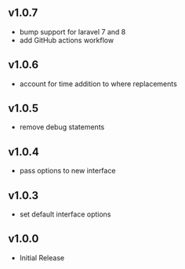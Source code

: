 ## v1.0.7

- bump support for laravel 7 and 8
- add GitHub actions workflow

## v1.0.6

- account for time addition to where replacements

## v1.0.5

- remove debug statements

## v1.0.4

- pass options to new interface

## v1.0.3

- set default interface options

## v1.0.0

- Initial Release
